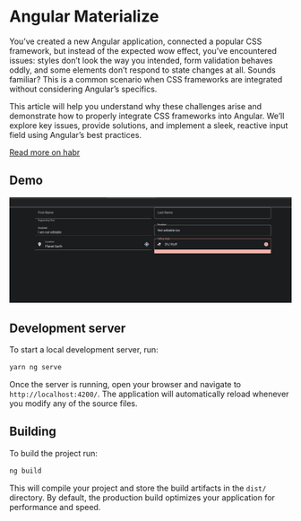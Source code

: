# Angular Materialize

You’ve created a new Angular application, connected a popular CSS framework, but instead of the expected wow effect, you’ve encountered issues: styles don’t look the way you intended, form validation behaves oddly, and some elements don’t respond to state changes at all. Sounds familiar? This is a common scenario when CSS frameworks are integrated without considering Angular’s specifics.

This article will help you understand why these challenges arise and demonstrate how to properly integrate CSS frameworks into Angular. We’ll explore key issues, provide solutions, and implement a sleek, reactive input field using Angular’s best practices.

[Read more on habr](https://habr.com/ru/article/870192/)

## Demo 

![img](./docs/1.png)

## Development server

To start a local development server, run:

```bash
yarn ng serve
```

Once the server is running, open your browser and navigate to `http://localhost:4200/`. The application will automatically reload whenever you modify any of the source files.

## Building

To build the project run:

```bash
ng build
```

This will compile your project and store the build artifacts in the `dist/` directory. By default, the production build optimizes your application for performance and speed.
